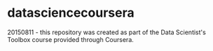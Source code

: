 # datasciencecoursera
20150811 - this repository was created as part of the Data Scientist's Toolbox course provided through Coursera.

